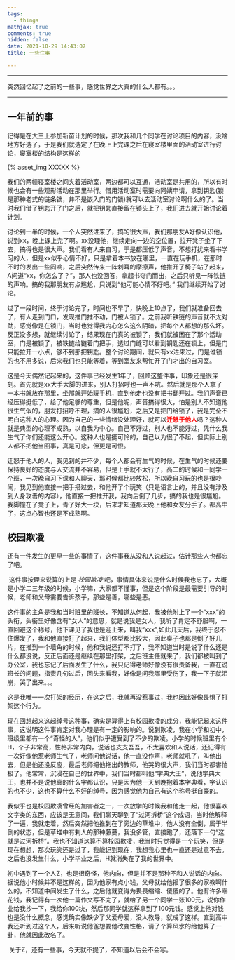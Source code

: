 ```yaml
---
tags:
  - things
mathjax: true
comments: true
hidden: false
date: 2021-10-29 14:43:07
title: 一些往事

---
```


***

突然回忆起了之前的一些事，感觉世界之大真的什么人都有。。。 <!-- more -->

***

## 一年前的事

​		记得是在大三上参加新苗计划的时候，那次我和几个同学在讨论项目的内容，没啥地方好选了，于是我们就选定了在晚上上完课之后在寝室楼里面的活动室进行讨论，寝室楼的结构是这样的

{% asset_img XXXXX %}

​		我们的两幢寝室楼之间夹着活动室，两边都可以互通，活动室是共用的，所以有时候也会有一些观影活动在那里举行。借用活动室时需要向阿姨申请，拿到钥匙(锁是那种老式的链条锁，并不是嵌入门的门锁)就可以去活动室讨论啊什么的了。当时我们借了钥匙开了门之后，就把钥匙直接留在锁头上了，我们进去就开始讨论着计划。

​		讨论到一半的时候，一个人突然进来了，搞的很大声，我们那朋友A好像认识他，说到xx，晚上课上完了啊。xx没理他，继续走向一边的空位置，拉开凳子坐了下去，搞得也是很大声。我们看有人来自习，于是都压低了声音，不想打扰来看书学习的人，但是xx似乎心情不好，只是拿着本书放在哪里，一直在玩手机，在那时不时的发出一些闷响，之后突然传来一阵刺耳的摩擦声，他推开了椅子站了起来，A问道“xx，你怎么了？”，那人也没回答，拿起书夺门而出，之后只听见一阵铁链的声响。搞的我那朋友有点尴尬，只说到“他可能心情不好吧。” 我们继续开始了讨论。

​		过了一段时间，终于讨论完了，时间也不早了，快晚上10点了，我们就准备回去了，有人走到门口，发现推门推不动，门被人锁了。之前我听铁链的声音就不太对劲，感觉像是在锁门，当时也觉得我内心怎么这么阴暗，把每个人都想的那么坏。反正没多想，就继续讨论了，结果现在门真的被锁了，我们就被困在了那个活动室，门是被锁了，被铁链给链着门把手，透过门缝可以看到钥匙还在锁上，但是门只能拉开一小点，够不到那把钥匙。整个讨论期间，就只有xx进来过，门是谁锁的也不用多说，后来我们也只能等着，等到室友来帮忙开了门才出的自习室。

​		这是今天偶然记起来的，这件事已经发生1年了，回顾这整件事，印象还是很深刻。首先就是xx大手大脚的进来，别人打招呼也一声不吭。然后就是那个人拿了一本书就放在那里，坐那就开始玩手机，直到他走也没有把书翻开过。我们声音已经压得挺低了，给了他足够的尊重，但是他呢，声音搞得很大，怕是别人不知道他很生气似的，朋友打招呼不理，搞的人很尴尬，之后又是把门给锁了，我是完全不明白这种人的心理。因为自己的一些情绪没处理好，就可以<font color='red'>**迁怒于他人**</font>吗？这种人就是典型的心理不成熟，以自我为中心。自己不好过，别人也不能好过，凭什么我生气了你们还能这么开心。这种人也是挺可怜的，自己以为很了不起，但实际上别人都不把他当回事，真是可悲，但更是可恨。

​		迁怒于他人的人，我见到的并不少，每个人都会有生气的时候，在生气的时候还要保持良好的态度与人交流并不容易，但是上手就不太行了，高二的时候和一同学一个班，一次晚自习下课和人聊天，那时候都比较放松，所以晚自习玩的也是很吵闹，我见到他直接一把手搭过去，和他开了个玩笑（只是语言上的，并且没有涉及到人身攻击的内容），他直接一把推开我，我向后倒了几步，搞的我也是很尴尬。我脚撞在了凳子上，青了好大一块，后来才知道那天晚上他和女友分手了。都高中了，这点心智也还是不成熟啊。



## 校园欺凌

​		还有一件发生的更早一些的事情了，这件事我从没和人说起过，估计那些人也都忘了吧。

​		这件事按理来说算的上是 *校园欺凌* 吧，事情具体来说是什么时候我也忘了，大概是小学二三年级的时候，小学嘛，大家都不懂事，但是这个阶段是最需要引导的时候，老师和父母需要告诉孩子，那些是善，哪些是恶。

​		这件事的主角是我和当时班里的班长，不知道从何起，我被他附上了一个“xxx”的头衔，头衔里好像含有“女人”的意思，就是说我是女人，我听了肯定不舒服啊，一直回避这个称号，他下课见了我也是迎上来，叫我“xxx”,如此几天后，我终于忍不住爆发了，我和他直接打了起来，我们体型都比较大，因此桌子也都是倒了好几片，在推到一个墙角的时候，他和我说还打不打了，我不知道当时是说了什么还是什么都没说，反正后面还是继续在那里打架，之后班主任就来了，我们都被叫到了办公室，我也忘记了后面发生了什么，我只记得老师好像没有很责备我，一直在说班长的问题，指责几句过后，回头来看我，好像是问我哪里受伤了，我一下子就泪崩，哭了出来。。。

​		这是我唯一一次打架的经历，在这之后，我就再没惹事过，我也因此好像畏惧了打架这个行为。

​		现在回想起来这起绰号这种事，确实是算得上有校园欺凌的成分，我能记起来这件事，这说明这件事肯定对我心理是有一定的影响的。说到欺凌，我在小学和初中，班级里都有一个“奇怪的人”，他们似乎遭受到了不少的欺凌。小学的时候班里有个H，个子非常高，性格非常内向，说话也支支吾吾，不太喜欢和人说话，还记得有一次好像他惹老师生气了，老师问他说话，他一直没作声，老师就吼了，叫他出去，但是他还没反应，最后老师把他拖出的教师，他哭的很大声，我们当时都害怕极了。他常常，沉浸在自己的世界中，我们当时都叫他“字典大王”，说他字典大王，也并不是说他真的什么字都认识，只是因为他一天到晚抱着本字典看，字认识的也不少，这也不算什么不好的绰号，因为感觉他为自己有这个称号挺自豪的。

​		我似乎也是校园欺凌曾经的加害者之一，一次放学的时候我和他走一起，他很喜欢文字类的东西，应该是无意间，我们聊天聊到了“过河拆桥”这个成语，当时他解释了一遍，我就走着，然后突然把他推到在了旁边的草堆中，他人没有全倒，属于半倒的状态，但是草堆中有剌人的那种藤蔓，我没多管，直接跑了，还落下一句“这就是过河拆桥”。我也不知道这算不算校园欺凌，我当时只觉得是一个玩笑，但是现在想想，那次玩笑还是过了，我能记到现在，我想我心里也一直还是过意不去。之后也没发生什么，小学毕业之后，H就消失在了我的世界中。

​		初中遇到了一个人Z，也是很奇怪，他内向，但是并不是那种不和人说话的内向。据说他小时候并不是这样的，因为他家有点小钱，父母就给他报了很多的家教啊什么的，不知道中间发生了什么，之后他就变得为畏畏缩缩、傻傻的了。他有许多零花钱，我记得有一次他一篇作文写不完了，就给了另一个同学一张100元，说你作业给我抄一下，我给你100块，然后那同学就这样拿到了100元钱。感觉上他对钱也是没什么概念，感觉确实像缺少了父爱母爱，没人教导，就成了这样。直到高中我还听到过这个人，后来听说他爸想要他改变性格，请了个算风水的给他算了一卦，他就因此改名了。

​	关于Z，还有一些事，今天就不提了，不知道以后会不会写。

